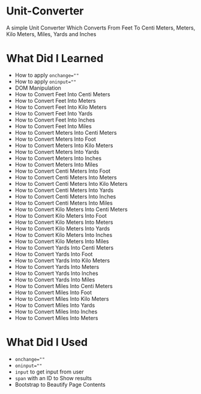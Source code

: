 # Unit-Converter
A simple Unit Converter Which Converts From Feet To Centi Meters, Meters, Kilo Meters, Miles, Yards and Inches
# What Did I Learned
<ul>
  <li>How to apply <code>onchange=""</code></li>
  <li>How to apply <code>oninput=""</code></li>
  <li>DOM Manipulation</li>
  <li>How to Convert Feet Into Centi Meters</li>
  <li>How to Convert Feet Into Meters</li>
  <li>How to Convert Feet Into Kilo Meters</li>
  <li>How to Convert Feet Into Yards</li>
  <li>How to Convert Feet Into Inches</li>
  <li>How to Convert Feet Into Miles</li>
  <li>How to Convert Meters Into Centi Meters</li>
  <li>How to Convert Meters Into Foot</li>
  <li>How to Convert Meters Into Kilo Meters</li>
  <li>How to Convert Meters Into Yards</li>
  <li>How to Convert Meters Into Inches</li>
  <li>How to Convert Meters Into Miles</li>
  <li>How to Convert Centi Meters Into Foot</li>
  <li>How to Convert Centi Meters Into Meters</li>
  <li>How to Convert Centi Meters Into Kilo Meters</li>
  <li>How to Convert Centi Meters Into Yards</li>
  <li>How to Convert Centi Meters Into Inches</li>
  <li>How to Convert Centi Meters Into Miles</li>
  <li>How to Convert Kilo Meters Into Centi Meters</li>
  <li>How to Convert Kilo Meters Into Foot</li>
  <li>How to Convert Kilo Meters Into Meters</li>
  <li>How to Convert Kilo Meters Into Yards</li>
  <li>How to Convert Kilo Meters Into Inches</li>
  <li>How to Convert Kilo Meters Into Miles</li>
  <li>How to Convert Yards Into Centi Meters</li>
  <li>How to Convert Yards Into Foot</li>
  <li>How to Convert Yards Into Kilo Meters</li>
  <li>How to Convert Yards Into Meters</li>
  <li>How to Convert Yards Into Inches</li>
  <li>How to Convert Yards Into Miles</li>
  <li>How to Convert Miles Into Centi Meters</li>
  <li>How to Convert Miles Into Foot</li>
  <li>How to Convert Miles Into Kilo Meters</li>
  <li>How to Convert Miles Into Yards</li>
  <li>How to Convert Miles Into Inches</li>
  <li>How to Convert Miles Into Meters</li>
 </ul>
 
# What Did I Used
<ul>
  <li><code>onchange=""</code></li>
  <li><code>oninput=""</code></li>
  <li><code>input</code> to get input from user</li>
  <li><code>span</code> with an ID to Show results</li>
  <li>Bootstrap to Beautify Page Contents</li>
</ul>
